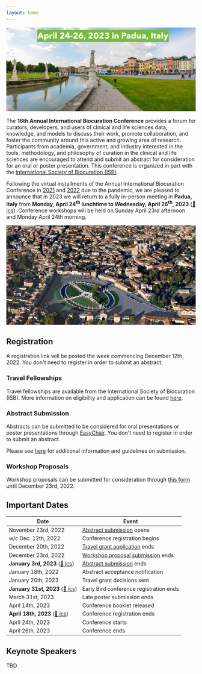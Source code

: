 ```yaml
---
layout: home
---
```


<img src="img/padua-2.jpg" alt="panoramic photo of Padua" />

The **16th Annual International Biocuration Conference** provides a forum for curators, developers, and
users of clinical and life sciences data, knowledge, and models to discuss their
work, promote collaboration, and foster the community around this active and
growing area of research. Participants from academia, government, and industry
interested in the tools, methodology, and philosophy of curation in the clinical
and life sciences are encouraged to attend and submit an abstract for
consideration for an oral or poster presentation. This conference is organized in part with the
[International Society of Biocuration (ISB)](https://www.biocuration.org).

Following the virtual installments of the Annual International Biocuration Conference in
[2021](https://www.biocuration.org/14th-annual-biocuration-conference-virtual/)
and [2022](https://www.biocuration.org/15th-annual-biocuration-conference-virtual/) due to the
pandemic, we are pleased to announce that in 2023 we
will return to a fully in-person meeting in **Padua, Italy** from **Monday, April
24<sup>th</sup> lunchtime to Wednesday, April 26<sup>th</sup>, 2023** ([📅 ics](cal/biocuration2023.ics)).
Conference workshops will be held on Sunday April 23rd afternoon and Monday April 24th morning.

<img src="img/padua-1.jpg" alt="panoramic photo of Padua" />

## Registration

A registration link will be posted the week commencing December 12th, 2022.
You don't need to register in order to submit an abstract.

### Travel Fellowships

Travel fellowships are available from the International Society of Biocuration (ISB).
More information on eligibility and application can be found [here](https://www.biocuration.org/travel-fellowship).

### Abstract Submission

Abstracts can be submitted to be considered for oral presentations or
poster presentations through [EasyChair](https://easychair.org/conferences/?conf=biocuration2023).
You don't need to register in order to submit an abstract.

Please see [here](abstracts.md) for additional information and guidelines on submission.

### Workshop Proposals

Workshop proposals can be submitted for consideration through [this form](https://forms.gle/iYUu2RN25TgUMW7x9) until
December 23rd, 2022.

## Important Dates

| Date                                                                       | Event                                                                                                                                    |
|----------------------------------------------------------------------------|------------------------------------------------------------------------------------------------------------------------------------------|
| November 23rd, 2022                                                        | [Abstract submission](https://easychair.org/conferences/?conf=biocuration2023) opens                                                     |
| w/c Dec. 12th, 2022                                                        | Conference registration begins                                                                                                           |
| December 20th, 2022                                                        | [Travel grant application](https://www.biocuration.org/travel-fellowship) ends                                                           |
| December 23rd, 2022                                                        | [Workshop proposal submission](https://docs.google.com/forms/d/e/1FAIpQLSfTdoqDB-dWxJ-m8cWyOH-bY3ZsR1yU-7u6BQ2gUQKUndr0Dw/viewform) ends | 
| **January 3rd, 2023** ([📅 ics](cal/biocuration2023-abstracts.ics))        | [Abstract submission](https://easychair.org/conferences/?conf=biocuration2023) ends                                                      |
| January 18th, 2022                                                         | Abstract acceptance notification                                                                                                         |
| January 20th, 2023                                                         | Travel grant decisions sent                                                                                                              |
| **January 31st, 2023** ([📅 ics](cal/biocuration2023-early-bird.ics))      | Early Bird conference registration ends                                                                                                  |
| March 31st, 2023                                                           | Late poster submission ends                                                                                                              |
| April 14th, 2023                                                           | Conference booklet released                                                                                                              |
| **April 18th, 2023** ([📅 ics](cal/biocuration2023-registration-ends.ics)) | Conference registration ends                                                                                                             |
| April 24th, 2023                                                           | Conference starts                                                                                                                        |
| April 26th, 2023                                                           | Conference ends                                                                                                                          |

## Keynote Speakers

TBD
